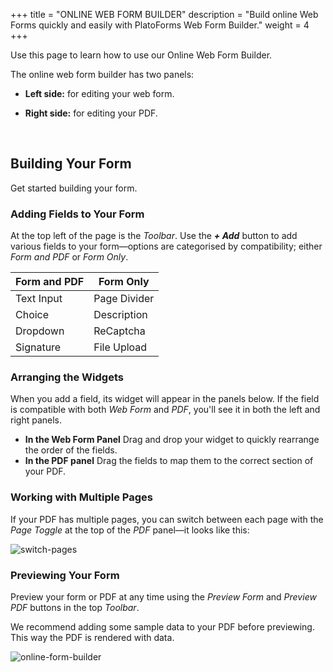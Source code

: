 +++
title = "ONLINE WEB FORM BUILDER"
description = "Build online Web Forms quickly and easily with PlatoForms Web Form Builder."
weight = 4
+++

Use this page to learn how to use our Online Web Form Builder.

The online web form builder has two panels:

* **Left side:** for editing your web form.

* **Right side:** for editing your PDF.

  ​

## Building Your Form

Get started building your form. 

### Adding Fields to Your Form

At the top left of the page is the *Toolbar*. Use the ***+ Add*** button to add various fields to your form—options are categorised by compatibility; either *Form and PDF* or *Form Only*.

| Form and PDF | Form Only    |
| ------------ | ------------ |
| Text Input   | Page Divider |
| Choice       | Description  |
| Dropdown     | ReCaptcha    |
| Signature    | File Upload  |

### Arranging the Widgets

When you add a field, its widget will appear in the panels below. If the field is compatible with both *Web Form* and *PDF*, you'll see it in both the left and right panels. 

* **In the Web Form Panel**
  Drag and drop your widget to quickly rearrange the order of the fields.
* **In the PDF panel**
  Drag the fields to map them to the correct section of your PDF.



### Working with Multiple Pages

If your PDF has multiple pages, you can switch between each page with the *Page Toggle* at the top of the *PDF* panel—it looks like this:



![switch-pages](/images/switch-pages.PNG)





### Previewing Your Form

Preview your form or PDF at any time using the *Preview Form* and *Preview PDF* buttons in the top *Toolbar*.

<div class="notices tip" >We recommend adding some sample data to your PDF before previewing. This way the PDF is rendered with data.</tip>



![online-form-builder](/images/online-form-builder.PNG)